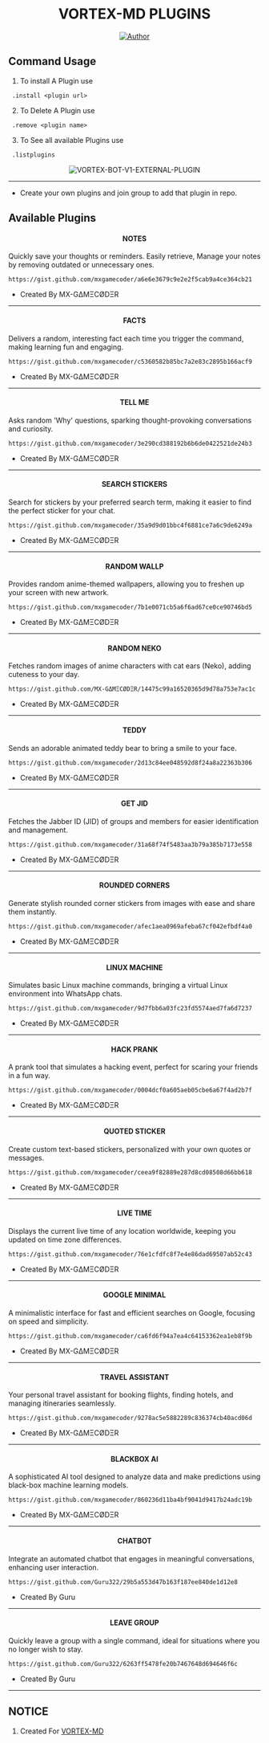 <h1 align="center"> VORTEX-MD PLUGINS </h1>

<p align="center">
<a href="https://github.com/mxgamecoder/VORTEX-MD"><img title="Author" src="https://img.shields.io/badge/VORTEX_MD-black?style=for-the-badge&logo=Github"></a>
<p/>

 ##  Command Usage

 1. To install A Plugin use 
 ```SH
  .install <plugin url>
 ```
2. To Delete A Plugin use
 ```SH
  .remove <plugin name>
 ```
3. To See all available Plugins use
 ```SH
  .listplugins
 ```

<p align="center"> <img src="https://komarev.com/ghpvc/?username=mxgamecoder&label=Visitors%20count&color=10d9c3&style=plastic" alt="VORTEX-BOT-V1-EXTERNAL-PLUGIN" /> </p>


---

- Create your own plugins and join group to add that plugin in repo.




## Available Plugins

<h4 align="center"> NOTES </h1>

Quickly save your thoughts or reminders. Easily retrieve, Manage your notes by removing outdated or unnecessary ones.
```
https://gist.github.com/mxgamecoder/a6e6e3679c9e2e2f5cab9a4ce364cb21
```
- Created By MX-GΔMΞCØDΞR
---

<h4 align="center"> FACTS </h1>

Delivers a random, interesting fact each time you trigger the command, making learning fun and engaging.
```
https://gist.github.com/mxgamecoder/c5360582b85bc7a2e83c2895b166acf9
```
- Created By MX-GΔMΞCØDΞR
---

<h4 align="center"> TELL ME </h1>

Asks random 'Why' questions, sparking thought-provoking conversations and curiosity.
```
https://gist.github.com/mxgamecoder/3e290cd388192b6b6de0422521de24b3
```
- Created By MX-GΔMΞCØDΞR
---

<h4 align="center"> SEARCH STICKERS </h1>

Search for stickers by your preferred search term, making it easier to find the perfect sticker for your chat.
```
https://gist.github.com/mxgamecoder/35a9d9d01bbc4f6881ce7a6c9de6249a
```
- Created By MX-GΔMΞCØDΞR
---

<h4 align="center"> RANDOM WALLP </h1>

Provides random anime-themed wallpapers, allowing you to freshen up your screen with new artwork.
```
https://gist.github.com/mxgamecoder/7b1e0071cb5a6f6ad67ce0ce90746bd5
```
- Created By MX-GΔMΞCØDΞR
---

<h4 align="center"> RANDOM NEKO </h1>

Fetches random images of anime characters with cat ears (Neko), adding cuteness to your day.
```
https://gist.github.com/MX-GΔMΞCØDΞR/14475c99a16520365d9d78a753e7ac1c
```
- Created By MX-GΔMΞCØDΞR
---

<h4 align="center"> TEDDY </h1>

Sends an adorable animated teddy bear to bring a smile to your face.
```
https://gist.github.com/mxgamecoder/2d13c84ee048592d8f24a8a22363b306
```
- Created By MX-GΔMΞCØDΞR
---

<h4 align="center"> GET JID </h1>

Fetches the Jabber ID (JID) of groups and members for easier identification and management.
```
https://gist.github.com/mxgamecoder/31a68f74f5483aa3b79a385b7173e558
```
- Created By MX-GΔMΞCØDΞR
---

<h4 align="center"> ROUNDED CORNERS </h1>

Generate stylish rounded corner stickers from images with ease and share them instantly.
```
https://gist.github.com/mxgamecoder/afec1aea0969afeba67cf042efbdf4a0
```
- Created By MX-GΔMΞCØDΞR
---

<h4 align="center"> LINUX MACHINE </h1>

Simulates basic Linux machine commands, bringing a virtual Linux environment into WhatsApp chats.
```
https://gist.github.com/mxgamecoder/9d7fbb6a03fc23fd5574aed7fa6d7237
```
- Created By MX-GΔMΞCØDΞR
---

<h4 align="center"> HACK PRANK </h1>

A prank tool that simulates a hacking event, perfect for scaring your friends in a fun way.
```
https://gist.github.com/mxgamecoder/0004dcf0a605aeb05cbe6a67f4ad2b7f
```
- Created By MX-GΔMΞCØDΞR
---

<h4 align="center"> QUOTED STICKER </h1>

Create custom text-based stickers, personalized with your own quotes or messages.
```
https://gist.github.com/mxgamecoder/ceea9f82889e287d8cd08508d66bb618
```
- Created By MX-GΔMΞCØDΞR
---

<h4 align="center"> LIVE TIME </h1>

Displays the current live time of any location worldwide, keeping you updated on time zone differences.
```
https://gist.github.com/mxgamecoder/76e1cfdfc8f7e4e86dad69507ab52c43
```
- Created By MX-GΔMΞCØDΞR
---

<h4 align="center"> GOOGLE MINIMAL </h1>

A minimalistic interface for fast and efficient searches on Google, focusing on speed and simplicity.
```
https://gist.github.com/mxgamecoder/ca6fd6f94a7ea4c64153362ea1eb8f9b
```
- Created By MX-GΔMΞCØDΞR
---

<h4 align="center"> TRAVEL ASSISTANT </h1>

Your personal travel assistant for booking flights, finding hotels, and managing itineraries seamlessly.
```
https://gist.github.com/mxgamecoder/9278ac5e5882289c836374cb40acd06d
```
- Created By MX-GΔMΞCØDΞR
---

<h4 align="center"> BLACKBOX AI </h1>

A sophisticated AI tool designed to analyze data and make predictions using black-box machine learning models.
```
https://gist.github.com/mxgamecoder/860236d11ba4bf9041d9417b24adc19b
```
- Created By MX-GΔMΞCØDΞR
---

<h4 align="center"> CHATBOT </h1>

Integrate an automated chatbot that engages in meaningful conversations, enhancing user interaction.
```
https://gist.github.com/Guru322/29b5a553d47b163f187ee840de1d12e8
```
- Created By Guru
---

<h4 align="center"> LEAVE GROUP </h1>

Quickly leave a group with a single command, ideal for situations where you no longer wish to stay.
```
https://gist.github.com/Guru322/6263ff5478fe20b7467648d694646f6c
```
- Created By Guru
---


## NOTICE

1. Created For [VORTEX-MD](https://github.com/mxgamecoder/VORTEX-MD)

